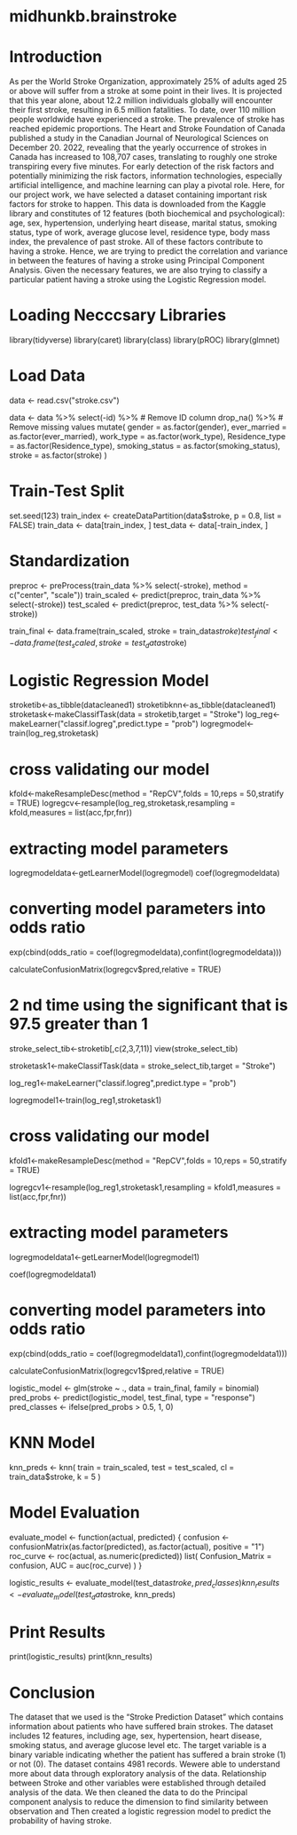 # midhunkb.brainstroke

# Introduction 
As per the World Stroke Organization, approximately 25% of adults aged 25 or above will suffer from a stroke
 at some point in their lives. It is projected that this year alone, about 12.2 million individuals globally will
 encounter their first stroke, resulting in 6.5 million fatalities. To date, over 110 million people worldwide
 have experienced a stroke. The prevalence of stroke has reached epidemic proportions. The Heart and Stroke
 Foundation of Canada published a study in the Canadian Journal of Neurological Sciences on December 20.
 2022, revealing that the yearly occurrence of strokes in Canada has increased to 108,707 cases, translating
 to roughly one stroke transpiring every five minutes.
 For early detection of the risk factors and potentially minimizing the risk factors, information technologies,
 especially artificial intelligence, and machine learning can play a pivotal role. Here, for our project work,
 we have selected a dataset containing important risk factors for stroke to happen. This data is downloaded
 from the Kaggle library and constitutes of 12 features (both biochemical and psychological): age, sex,
 hypertension, underlying heart disease, marital status, smoking status, type of work, average glucose level,
 residence type, body mass index, the prevalence of past stroke.
 All of these factors contribute to having a stroke. Hence, we are trying to predict the correlation and variance
 in between the features of having a stroke using Principal Component Analysis. Given the necessary features,
 we are also trying to classify a particular patient having a stroke using the Logistic Regression model.
 

# Loading Necccsary Libraries
library(tidyverse)
library(caret)
library(class)
library(pROC)
library(glmnet)

# Load Data
data <- read.csv("stroke.csv")

data <- data %>%
  select(-id) %>% # Remove ID column
  drop_na() %>%  # Remove missing values
  mutate(
    gender = as.factor(gender),
    ever_married = as.factor(ever_married),
    work_type = as.factor(work_type),
    Residence_type = as.factor(Residence_type),
    smoking_status = as.factor(smoking_status),
    stroke = as.factor(stroke)
  )

# Train-Test Split
set.seed(123)
train_index <- createDataPartition(data$stroke, p = 0.8, list = FALSE)
train_data <- data[train_index, ]
test_data <- data[-train_index, ]

# Standardization
preproc <- preProcess(train_data %>% select(-stroke), method = c("center", "scale"))
train_scaled <- predict(preproc, train_data %>% select(-stroke))
test_scaled <- predict(preproc, test_data %>% select(-stroke))

train_final <- data.frame(train_scaled, stroke = train_data$stroke)
test_final <- data.frame(test_scaled, stroke = test_data$stroke)

# Logistic Regression Model
stroketib<-as_tibble(datacleaned1)
stroketibknn<-as_tibble(datacleaned1)
stroketask<-makeClassifTask(data = stroketib,target = "Stroke")
log_reg<-makeLearner("classif.logreg",predict.type = "prob")
logregmodel<-train(log_reg,stroketask)

# cross validating our model
kfold<-makeResampleDesc(method = "RepCV",folds = 10,reps = 50,stratify = TRUE)
logregcv<-resample(log_reg,stroketask,resampling = kfold,measures = list(acc,fpr,fnr))
# extracting model parameters

logregmodeldata<-getLearnerModel(logregmodel)
coef(logregmodeldata)

# converting model parameters into odds ratio
exp(cbind(odds_ratio = coef(logregmodeldata),confint(logregmodeldata)))

calculateConfusionMatrix(logregcv$pred,relative = TRUE)


# 2 nd time using the significant that is 97.5 greater than 1 


stroke_select_tib<-stroketib[,c(2,3,7,11)]
view(stroke_select_tib)

stroketask1<-makeClassifTask(data = stroke_select_tib,target = "Stroke")

log_reg1<-makeLearner("classif.logreg",predict.type = "prob")

logregmodel1<-train(log_reg1,stroketask1)

# cross validating our model

kfold1<-makeResampleDesc(method = "RepCV",folds = 10,reps = 50,stratify = TRUE)

logregcv1<-resample(log_reg1,stroketask1,resampling = kfold1,measures = list(acc,fpr,fnr))


# extracting model parameters

logregmodeldata1<-getLearnerModel(logregmodel1)

coef(logregmodeldata1)

# converting model parameters into odds ratio
exp(cbind(odds_ratio = coef(logregmodeldata1),confint(logregmodeldata1)))

calculateConfusionMatrix(logregcv1$pred,relative = TRUE)

logistic_model <- glm(stroke ~ ., data = train_final, family = binomial)
pred_probs <- predict(logistic_model, test_final, type = "response")
pred_classes <- ifelse(pred_probs > 0.5, 1, 0)

# KNN Model
knn_preds <- knn(
  train = train_scaled,
  test = test_scaled,
  cl = train_data$stroke,
  k = 5
)

# Model Evaluation
evaluate_model <- function(actual, predicted) {
  confusion <- confusionMatrix(as.factor(predicted), as.factor(actual), positive = "1")
  roc_curve <- roc(actual, as.numeric(predicted))
  list(
    Confusion_Matrix = confusion,
    AUC = auc(roc_curve)
  )
}

logistic_results <- evaluate_model(test_data$stroke, pred_classes)
knn_results <- evaluate_model(test_data$stroke, knn_preds)


# Print Results
print(logistic_results)
print(knn_results)


# Conclusion
 The dataset that we used is the “Stroke Prediction Dataset” which contains information about patients who
 have suffered brain strokes. The dataset includes 12 features, including age, sex, hypertension, heart disease,
 smoking status, and average glucose level etc. The target variable is a binary variable indicating whether
 the patient has suffered a brain stroke (1) or not (0). The dataset contains 4981 records.
 Wewere able to understand more about data through exploratory analysis of the data. Relationship between
 Stroke and other variables were established through detailed analysis of the data. We then cleaned the data
 to do the Principal component analysis to reduce the dimension to find similarity between observation and
 Then created a logistic regression model to predict the probability of having stroke.

